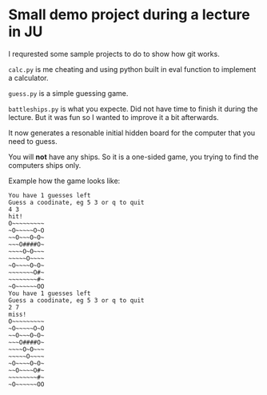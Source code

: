 # Small demo project during a lecture in JU

I requrested some sample projects to do to show how git works.

`calc.py` is me cheating and using python built in eval function to implement a calculator.

`guess.py` is a simple guessing game.

`battleships.py` is what you expecte. Did not have time to finish it during the lecture. But it was fun so I wanted to improve it a bit afterwards.

It now generates a resonable initial hidden board for the computer that you need to guess.

You will **not** have any ships. So it is a one-sided game, you trying to find the computers ships only.

Example how the game looks like:

    You have 1 guesses left
    Guess a coodinate, eg 5 3 or q to quit
    4 3
    hit!
    O~~~~~~~~~
    ~O~~~~~O~O
    ~~O~~~O~O~
    ~~~O####O~
    ~~~~O~O~~~
    ~~~~~O~~~~
    ~O~~~~O~O~
    ~~~~~~~O#~
    ~~~~~~~~#~
    ~O~~~~~~OO
    You have 1 guesses left
    Guess a coodinate, eg 5 3 or q to quit
    2 7
    miss!
    O~~~~~~~~~
    ~O~~~~~O~O
    ~~O~~~O~O~
    ~~~O####O~
    ~~~~O~O~~~
    ~~~~~O~~~~
    ~O~~~~O~O~
    ~~O~~~~O#~
    ~~~~~~~~#~
    ~O~~~~~~OO
